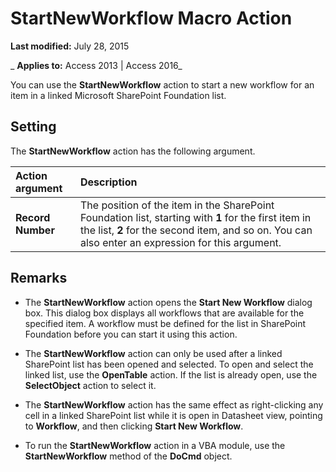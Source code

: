 
# StartNewWorkflow Macro Action

 **Last modified:** July 28, 2015

 _ **Applies to:** Access 2013 | Access 2016_

You can use the  **StartNewWorkflow** action to start a new workflow for an item in a linked Microsoft SharePoint Foundation list.


## Setting

The  **StartNewWorkflow** action has the following argument.



|**Action argument**|**Description**|
|:-----|:-----|
|**Record Number**|The position of the item in the SharePoint Foundation list, starting with  **1** for the first item in the list, **2** for the second item, and so on. You can also enter an expression for this argument.|

## Remarks


- The  **StartNewWorkflow** action opens the **Start New Workflow** dialog box. This dialog box displays all workflows that are available for the specified item. A workflow must be defined for the list in SharePoint Foundation before you can start it using this action.
    
- The  **StartNewWorkflow** action can only be used after a linked SharePoint list has been opened and selected. To open and select the linked list, use the **OpenTable** action. If the list is already open, use the **SelectObject** action to select it.
    
- The  **StartNewWorkflow** action has the same effect as right-clicking any cell in a linked SharePoint list while it is open in Datasheet view, pointing to **Workflow**, and then clicking  **Start New Workflow**.
    
- To run the  **StartNewWorkflow** action in a VBA module, use the **StartNewWorkflow** method of the **DoCmd** object.
    
